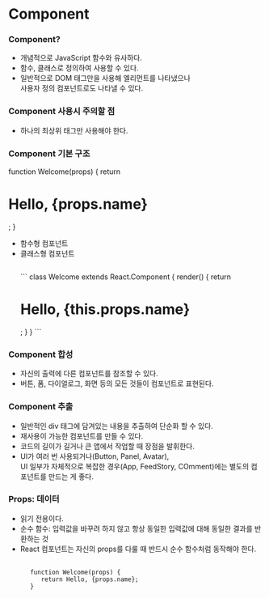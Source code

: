 <h1>Component</h1>
<p>
   <h3>Component?</h3>
   <ul>
      <li>개념적으로 JavaScript 함수와 유사하다.</li>
      <li>함수, 클래스로 정의하여 사용할 수 있다.</li>
      <li>일반적으로 DOM 태그만을 사용해 엘리먼트를 나타냈으나<br>
      사용자 정의 컴포넌트로도 나타낼 수 있다.</li>
   </ul>

   <h3>Component 사용시 주의할 점</h3>
   <ul>
      <li>하나의 최상위 태그만 사용해야 한다.</li>
   </ul>

   <h3>Component 기본 구조</h3>
      function Welcome(props) {
         return <h1>Hello, {props.name}</h1>;
      }

   <ul>
      <li>함수형 컴포넌트</li>
      <li>클래스형 컴포넌트</li>
      <pre><code></code></pre>
      ```
      class Welcome extends React.Component {
         render() {
            return <h1>Hello, {this.props.name}</h1>;
         }
      }
      ```
   </ul>
      
   <h3>Component 합성</h3>
   <ul>
      <li>자신의 출력에 다른 컴포넌트를 참조할 수 있다.</li>
      <li>버튼, 폼, 다이얼로그, 화면 등의 모든 것들이 컴포넌트로 표현된다.</li>
   </ul>

   <h3>Component 추출</h3>
   <ul>
      <li>일반적인 div 태그에 담겨있는 내용을 추출하여 단순화 할 수 있다.</li>
      <li>재사용이 가능한 컴포넌트를 만들 수 있다.</li>
      <li>코드의 길이가 길거나 큰 앱에서 작업할 때 장점을 발휘한다.</li>
      <li>UI가 여러 번 사용되거나(Button, Panel, Avatar),<br> 
      UI 일부가 자체적으로 복잡한 경우(App, FeedStory, COmment)에는 별도의 컴포넌트를 만드는 게 좋다.</li>
   </ul>

   <h3>Props: 데이터</h3>
   <ul>
      <li>읽기 전용이다.</li>
      <li>순수 함수: 입력값을 바꾸려 하지 않고 항상 동일한 입력값에 대해 동일한 결과를 반환하는 것</li>
      <li>React 컴포넌트는 자신의 props를 다룰 때 반드시 순수 함수처럼 동작해야 한다.</li>
   </ul>
</p>
<pre>
   <code>
      function Welcome(props) {
         return Hello, {props.name};
      }
   </code>
</pre>